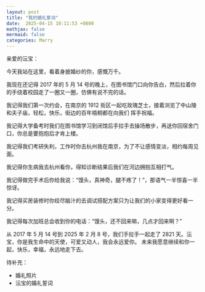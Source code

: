 ```yaml
---
layout: post
title: "我的婚礼誓词"
date:  2025-04-15 10:11:53 +0800
mathjax: false
mermaid: false
categories: Marry
---
```


亲爱的沄宝：

今天我站在这里，看着身披婚纱的你，感慨万千。

我现在还记得 2017 年的 5 月 14 号的晚上，在图书馆门口向你告白，然后拉着你的手绕着校园走了一圈又一圈，仿佛有说不完的话。

我记得我们第一次约会，在南京的 1912 街区一起吃玫瑰芝士，接着浏览了中山陵和夫子庙，轻松，快乐，街边的百年梧桐都在向我们
挥手祝福。

我记得大学备考时我们在图书馆学习到闭馆后手拉手去操场散步，再送你回宿舍门口，你总是要抱抱后才肯上楼。

我记得我们考研失利，工作时你去杭州我在南京，为了不让感情变淡，相约每周见面。

我记得你生病我去杭州看你，得知诊断结果后我们在河边拥抱互相打气。

我记得做完手术后你给我说：“馒头，真神奇，腿不疼了！”，那语气一半惊喜一半惊讶。

我记得买房装修时你绞尽脑汁的去调试搭配方案只为让我们的小家变得更好看一分。

我记得每次加班总会收到你的电话：“馒头，还不回来嘛，几点才回来啊？”

从 2017 年 5 月 14 号到 2025 年 2 月 8 号，我们手拉手一起走了 2821 天。沄宝，你是我生命中的天使，可爱又动人，我会永远爱你。
未来我愿意继续和你一起，快乐，幸福，永远地走下去。

待补充：
- 婚礼照片
- 沄宝的婚礼誓词

